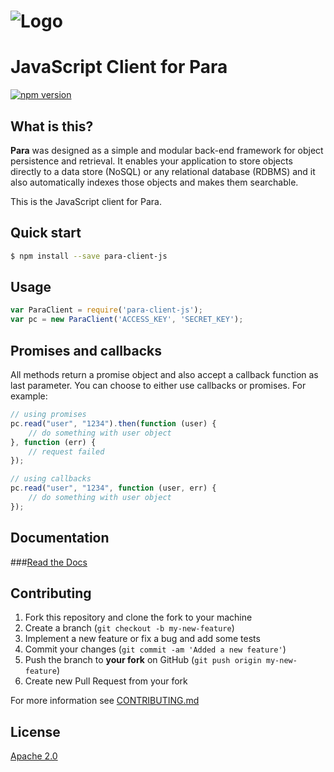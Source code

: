 ![Logo](https://s3-eu-west-1.amazonaws.com/org.paraio/para.png)
============================

# JavaScript Client for Para

[![npm version](https://badge.fury.io/js/para-client-js.svg)](http://badge.fury.io/js/para-client-js)

## What is this?

**Para** was designed as a simple and modular back-end framework for object persistence and retrieval.
It enables your application to store objects directly to a data store (NoSQL) or any relational database (RDBMS)
and it also automatically indexes those objects and makes them searchable.

This is the JavaScript client for Para.

## Quick start

```sh
$ npm install --save para-client-js
```

## Usage

```js
var ParaClient = require('para-client-js');
var pc = new ParaClient('ACCESS_KEY', 'SECRET_KEY');
```

## Promises and callbacks

All methods return a promise object and also accept a callback function as last parameter.
You can choose to either use callbacks or promises. For example:

```js
// using promises
pc.read("user", "1234").then(function (user) {
	// do something with user object
}, function (err) {
	// request failed
});

// using callbacks
pc.read("user", "1234", function (user, err) {
	// do something with user object
});
```

## Documentation

###[Read the Docs](http://paraio.org/docs)

## Contributing

1. Fork this repository and clone the fork to your machine
2. Create a branch (`git checkout -b my-new-feature`)
3. Implement a new feature or fix a bug and add some tests
4. Commit your changes (`git commit -am 'Added a new feature'`)
5. Push the branch to **your fork** on GitHub (`git push origin my-new-feature`)
6. Create new Pull Request from your fork

For more information see [CONTRIBUTING.md](https://github.com/Erudika/para/blob/master/CONTRIBUTING.md)

## License
[Apache 2.0](LICENSE)
